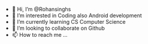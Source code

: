 - 👋 Hi, I’m @Rohansinghs
- 👀 I’m interested in Coding also Android development
- 🌱 I’m currently learning CS Computer Science
- 💞️ I’m looking to collaborate on Github
- 📫 How to reach me ...

<!---
Rohansinghs/Rohansinghs is a ✨ special ✨ repository because its `README.md` (this file) appears on your GitHub profile.
You can click the Preview link to take a look at your changes.
--->
